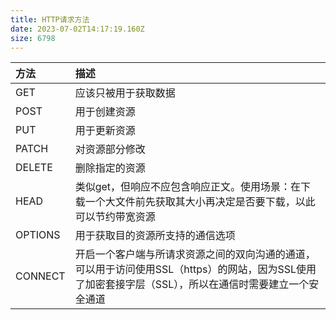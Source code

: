 ```yaml
---
title: HTTP请求方法
date: 2023-07-02T14:17:19.160Z
size: 6798
---
```

|  方法                   |  描述                                                                                                                                                                                                                                                                                                                                                                                                                                                                                                                                                                                                                                     |
|:----------------------|:----------------------------------------------------------------------------------------------------------------------------------------------------------------------------------------------------------------------------------------------------------------------------------------------------------------------------------------------------------------------------------------------------------------------------------------------------------------------------------------------------------------------------------------------------------------------------------------------------------------------------------------|
|  GET                  |  应该只被用于获取数据                                                                                                                                                                                                                                                                                                                                                                                                                                                                                                                                                                                                                             |
|  POST                 |  用于创建资源                                                                                                                                                                                                                                                                                                                                                                                                                                                                                                                                                                                                                                 |
|  PUT                  |  用于更新资源                                                                                                                                                                                                                                                                                                                                                                                                                                                                                                                                                                                                                                 |
|  PATCH                |  对资源部分修改                                                                                                                                                                                                                                                                                                                                                                                                                                                                                                                                                                                                                                |
|  DELETE               |  删除指定的资源                                                                                                                                                                                                                                                                                                                                                                                                                                                                                                                                                                                                                                |
|  HEAD                 |  类似get，但响应不应包含响应正文。使用场景：在下载一个大文件前先获取其大小再决定是否要下载，以此可以节约带宽资源                                                                                                                                                                                                                                                                                                                                                                                                                                                                                                                                                                              |
|  OPTIONS              |  用于获取目的资源所支持的通信选项                                                                                                                                                                                                                                                                                                                                                                                                                                                                                                                                                                                                                       |
|  CONNECT              |  开启一个客户端与所请求资源之间的双向沟通的通道，可以用于访问使用SSL（https）的网站，因为SSL使用了加密套接字层（SSL），所以在通信时需要建立一个安全通道                                                                                                                                                                                                                                                                                                                                                                                                                                                                                                                                                     |  
